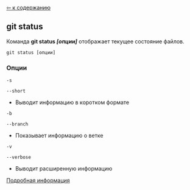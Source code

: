 [&#8678; к содержанию](./readme.md)

## git status

Команда **git status *[опции]*** отображает текущее состояние файлов.

```bash=
git status [опции]
```
### Опции

`-s`

`--short`

* Выводит информацию в коротком формате

`-b`

`--branch`

* Показывает информацию о ветке

`-v`

`--verbose`

* Выводит расширенную информацию

[Подробная информация](https://git-scm.com/docs/git-status)